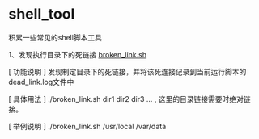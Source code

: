 # shell_tool
积累一些常见的shell脚本工具

1、发现执行目录下的死链接 <a href="https://github.com/maweibinguo/shell_tool/blob/master/broken_link.sh">broken_link.sh</a>

[ 功能说明 ] 
发现制定目录下的死链接，并将该死连接记录到当前运行脚本的dead_link.log文件中

[ 具体用法 ] 
./broken_link.sh dir1 dir2 dir3 ... , 这里的目录链接需要时绝对链接。

[ 举例说明 ]
./broken_link.sh /usr/local /var/data
